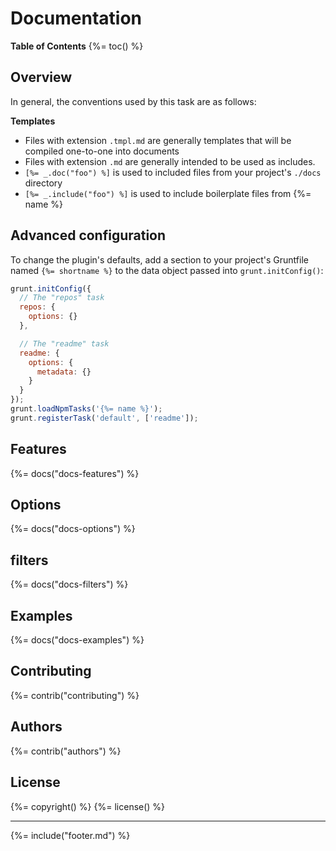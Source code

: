 # Documentation

**Table of Contents**
{%= toc() %}

## Overview
In general, the conventions used by this task are as follows:

**Templates**
* Files with extension `.tmpl.md` are generally templates that will be compiled one-to-one into documents
* Files with extension `.md` are generally intended to be used as includes.
* `[%= _.doc("foo") %]` is used to included files from your project's `./docs` directory
* `[%= _.include("foo") %]` is used to include boilerplate files from {%= name %}

## Advanced configuration
To change the plugin's defaults, add a section to your project's Gruntfile named `{%= shortname %}` to the data object passed into `grunt.initConfig()`:

```js
grunt.initConfig({
  // The "repos" task
  repos: {
    options: {}
  },

  // The "readme" task
  readme: {
    options: {
      metadata: {}
    }
  }
});
grunt.loadNpmTasks('{%= name %}');
grunt.registerTask('default', ['readme']);
```

## Features
{%= docs("docs-features") %}

## Options
{%= docs("docs-options") %}

## filters
{%= docs("docs-filters") %}

## Examples
{%= docs("docs-examples") %}

## Contributing
{%= contrib("contributing") %}

## Authors
{%= contrib("authors") %}

## License
{%= copyright() %}
{%= license() %}

***

{%= include("footer.md") %}